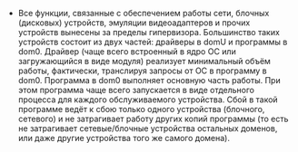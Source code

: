 * Все функции, связанные с обеспечением работы сети, блочных (дисковых) устройств, эмуляции видеоадаптеров и прочих устройств вынесены за пределы гипервизора. Большинство таких устройств состоит из двух частей: драйверы в domU и программы в dom0. Драйвер (чаще всего встроенный в ядро ОС или загружающийся в виде модуля) реализует минимальный объём работы, фактически, транслируя запросы от ОС в программу в dom0. Программа в dom0 выполняет основную часть работы. При этом программа чаще всего запускается в виде отдельного процесса для каждого обслуживаемого устройства. Сбой в такой программе ведёт к сбою только одного устройства (блочного, сетевого) и не затрагивает работу других копий программы (то есть не затрагивает сетевые/блочные устройства остальных доменов, или даже другие устройства того же самого домена).

<!--_footer: Официальный сайт группы разработки в Университете Кэмбриджа [Электронный ресурс]. URL:
https://www.cl.cam.ac.uk/research/srg/netos/projects/archive/xen/ (дата обращения 14.04.2020)-->